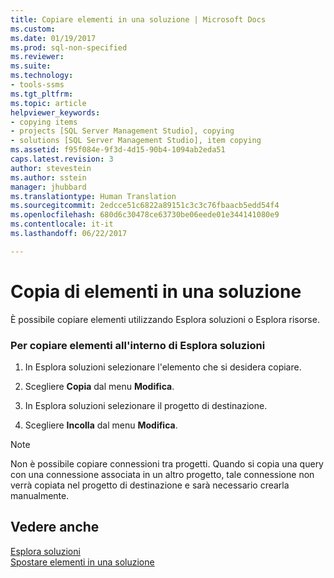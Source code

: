```yaml
---
title: Copiare elementi in una soluzione | Microsoft Docs
ms.custom: 
ms.date: 01/19/2017
ms.prod: sql-non-specified
ms.reviewer: 
ms.suite: 
ms.technology:
- tools-ssms
ms.tgt_pltfrm: 
ms.topic: article
helpviewer_keywords:
- copying items
- projects [SQL Server Management Studio], copying
- solutions [SQL Server Management Studio], item copying
ms.assetid: f95f084e-9f3d-4d15-90b4-1094ab2eda51
caps.latest.revision: 3
author: stevestein
ms.author: sstein
manager: jhubbard
ms.translationtype: Human Translation
ms.sourcegitcommit: 2edcce51c6822a89151c3c3c76fbaacb5edd54f4
ms.openlocfilehash: 680d6c30478ce63730be06eede01e344141080e9
ms.contentlocale: it-it
ms.lasthandoff: 06/22/2017

---
```

# <a name="copy-items-in-a-solution"></a>Copia di elementi in una soluzione
È possibile copiare elementi utilizzando Esplora soluzioni o Esplora risorse.  
  
### <a name="to-copy-items-within-solution-explorer"></a>Per copiare elementi all'interno di Esplora soluzioni  
  
1.  In Esplora soluzioni selezionare l'elemento che si desidera copiare.  
  
2.  Scegliere **Copia** dal menu **Modifica**.  
  
3.  In Esplora soluzioni selezionare il progetto di destinazione.  
  
4.  Scegliere **Incolla** dal menu **Modifica**.  
  
> [!NOTE]  
> Non è possibile copiare connessioni tra progetti. Quando si copia una query con una connessione associata in un altro progetto, tale connessione non verrà copiata nel progetto di destinazione e sarà necessario crearla manualmente.  
  
## <a name="see-also"></a>Vedere anche  
[Esplora soluzioni](../../ssms/solution/solution-explorer.md)  
[Spostare elementi in una soluzione](../../ssms/solution/move-items-in-a-solution.md)  
  

